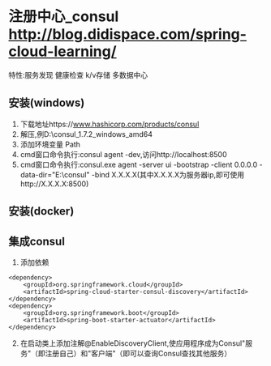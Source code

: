 # 注册中心_consul  http://blog.didispace.com/spring-cloud-learning/
特性:服务发现  健康检查  k/v存储  多数据中心

## 安装(windows)
1. 下载地址https://www.hashicorp.com/products/consul
2. 解压,例D:\consul_1.7.2_windows_amd64
3. 添加环境变量 Path
4. cmd窗口命令执行:consul agent -dev,访问http://localhost:8500
5. cmd窗口命令执行:consul.exe agent -server ui -bootstrap -client 0.0.0.0 -data-dir="E:\consul" -bind X.X.X.X(其中X.X.X.X为服务器ip,即可使用http://X.X.X.X:8500)



## 安装(docker)




## 集成consul
1. 添加依赖
```
<dependency>
    <groupId>org.springframework.cloud</groupId>
    <artifactId>spring-cloud-starter-consul-discovery</artifactId>
</dependency>
<dependency>
    <groupId>org.springframework.boot</groupId>
    <artifactId>spring-boot-starter-actuator</artifactId>
</dependency>
```
2. 在启动类上添加注解@EnableDiscoveryClient,使应用程序成为Consul"服务"（即注册自己）和"客户端"（即可以查询Consul查找其他服务）
